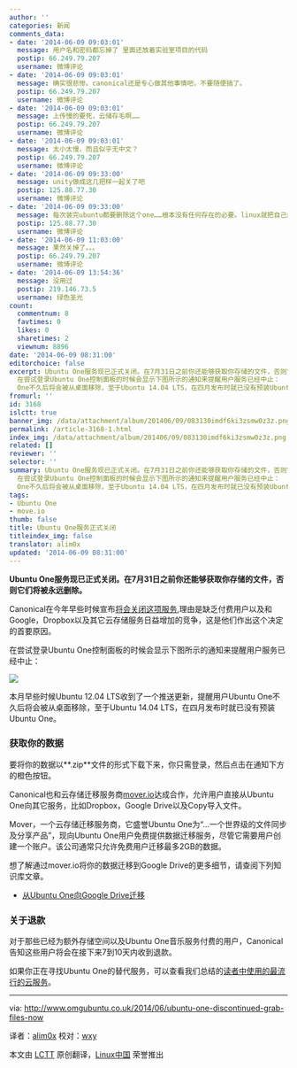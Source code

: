 ```yaml
---
author: ''
categories: 新闻
comments_data:
- date: '2014-06-09 09:03:01'
  message: 用户名和密码都忘掉了 里面还放着实验室项目的代码
  postip: 66.249.79.207
  username: 微博评论
- date: '2014-06-09 09:03:01'
  message: 确实很悲惨。canonical还是专心做其他事情吧，不要随便搞了。
  postip: 66.249.79.207
  username: 微博评论
- date: '2014-06-09 09:03:01'
  message: 上传慢的要死，云储存毛啊……
  postip: 66.249.79.207
  username: 微博评论
- date: '2014-06-09 09:03:01'
  message: 太小太慢，而且似乎无中文？
  postip: 66.249.79.207
  username: 微博评论
- date: '2014-06-09 09:33:00'
  message: unity做成这几把样一起关了吧
  postip: 125.88.77.30
  username: 微博评论
- date: '2014-06-09 09:33:00'
  message: 每次装完ubuntu都要删除这个one……根本没有任何存在的必要。linux就把自己的事情搞好就可以了。搞定极客开发者、开源爱好者、安全从业者、各种企业服务。
  postip: 125.88.77.30
  username: 微博评论
- date: '2014-06-09 11:03:00'
  message: 果然关掉了。。。
  postip: 66.249.79.207
  username: 微博评论
- date: '2014-06-09 13:54:36'
  message: 没用过
  postip: 219.146.73.5
  username: 绿色圣光
count:
  commentnum: 8
  favtimes: 0
  likes: 0
  sharetimes: 2
  viewnum: 8896
date: '2014-06-09 08:31:00'
editorchoice: false
excerpt: Ubuntu One服务现已正式关闭。在7月31日之前你还能够获取你存储的文件，否则它们将被永远删除。 Canonical在今年早些时候宣布将会关闭这项服务,理由是缺乏付费用户以及和Google，Dropbox以及其它云存储服务日益增加的竞争，这是他们作出这个决定的首要原因。
  在尝试登录Ubuntu One控制面板的时候会显示下图所示的通知来提醒用户服务已经中止：  本月早些时候Ubuntu 12.04 LTS收到了一个推送更新，提醒用户Ubuntu
  One不久后将会被从桌面移除，至于Ubuntu 14.04 LTS，在四月发布时就已没有预装Ubuntu One。 获取你的数据 要将你的数据以.zip
fromurl: ''
id: 3168
islctt: true
banner_img: /data/attachment/album/201406/09/083130imdf6ki3zsmw0z3z.png
permalink: /article-3168-1.html
index_img: /data/attachment/album/201406/09/083130imdf6ki3zsmw0z3z.png.thumb.jpg
related: []
reviewer: ''
selector: ''
summary: Ubuntu One服务现已正式关闭。在7月31日之前你还能够获取你存储的文件，否则它们将被永远删除。 Canonical在今年早些时候宣布将会关闭这项服务,理由是缺乏付费用户以及和Google，Dropbox以及其它云存储服务日益增加的竞争，这是他们作出这个决定的首要原因。
  在尝试登录Ubuntu One控制面板的时候会显示下图所示的通知来提醒用户服务已经中止：  本月早些时候Ubuntu 12.04 LTS收到了一个推送更新，提醒用户Ubuntu
  One不久后将会被从桌面移除，至于Ubuntu 14.04 LTS，在四月发布时就已没有预装Ubuntu One。 获取你的数据 要将你的数据以.zip
tags:
- Ubuntu One
- move.io
thumb: false
title: Ubuntu One服务正式关闭
titleindex_img: false
translator: alim0x
updated: '2014-06-09 08:31:00'
---
```


**Ubuntu One服务现已正式关闭。在7月31日之前你还能够获取你存储的文件，否则它们将被永远删除。**


Canonical在今年早些时候宣布[将会关闭这项服务](http://www.omgubuntu.co.uk/2014/04/canonical-axe-ubuntu-one-file-music-services-grab-data-now),理由是缺乏付费用户以及和Google，Dropbox以及其它云存储服务日益增加的竞争，这是他们作出这个决定的首要原因。


在尝试登录Ubuntu One控制面板的时候会显示下图所示的通知来提醒用户服务已经中止：


![](/data/attachment/album/201406/09/083130imdf6ki3zsmw0z3z.png)


本月早些时候Ubuntu 12.04 LTS收到了一个推送更新，提醒用户Ubuntu One不久后将会被从桌面移除，至于Ubuntu 14.04 LTS，在四月发布时就已没有预装Ubuntu One。


### 获取你的数据


要将你的数据以**.zip**文件的形式下载下来，你只需登录，然后点击在通知下方的橙色按钮。


Canonical也和云存储迁移服务商[mover.io](http://mover.io/)达成合作，允许用户直接从Ubuntu One向其它服务，比如Dropbox，Google Drive以及Copy导入文件。


Mover，一个云存储迁移服务商，它盛誉Ubuntu One为“...一个世界级的文件同步及分享产品”，现向Ubuntu One用户免费提供数据迁移服务，尽管它需要用户创建一个账户。该公司通常只允许免费用户迁移最多2GB的数据。


想了解通过mover.io将你的数据迁移到Google Drive的更多细节，请查阅下列知识库文章。


* [从Ubuntu One向Google Drive迁移](http://support.mover.io/knowledgebase/articles/346927-how-to-transfer-from-ubuntu-one-to-google-drive)


### 关于退款


对于那些已经为额外存储空间以及Ubuntu One音乐服务付费的用户，Canonical告知这些用户将会在接下来7到10天内收到退款。


如果你正在寻找Ubuntu One的替代服务，可以查看我们总结的[读者中使用的最流行的云服务](http://www.omgubuntu.co.uk/2014/04/three-alternatives-ubuntu-one)。




---


via: <http://www.omgubuntu.co.uk/2014/06/ubuntu-one-discontinued-grab-files-now>


译者：[alim0x](https://github.com/alim0x) 校对：[wxy](https://github.com/wxy)


本文由 [LCTT](https://github.com/LCTT/TranslateProject) 原创翻译，[Linux中国](http://linux.cn/) 荣誉推出